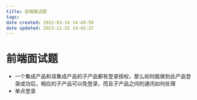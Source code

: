 ```yaml
---
title: 前端面试题
tags: 
date created: 2022-03-14 14:49:59
date updated: 2023-11-25 14:42:37
---
```


# 前端面试题

- 一个集成产品和该集成产品的子产品都有登录授权，那么如何能做到此产品登录成功后，相应的子产品可以免登录，而且子产品之间的通讯如何处理
- 单点登录
